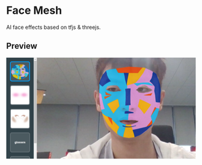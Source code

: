 # Face Mesh

AI face effects based on tfjs & threejs.

## Preview
![](./public/20220124112649802.png)